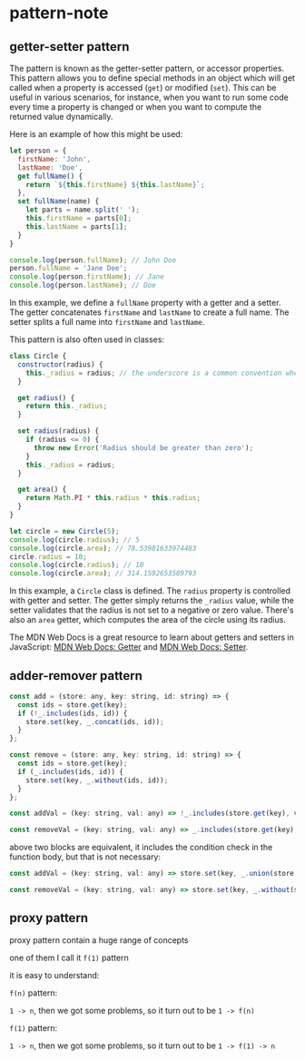 # pattern-note

## getter-setter pattern

The pattern is known as the getter-setter pattern, or accessor properties. This pattern allows you to define special methods in an object which will get called when a property is accessed (`get`) or modified (`set`). This can be useful in various scenarios, for instance, when you want to run some code every time a property is changed or when you want to compute the returned value dynamically.

Here is an example of how this might be used:

```javascript
let person = {
  firstName: 'John',
  lastName: 'Doe',
  get fullName() {
    return `${this.firstName} ${this.lastName}`;
  },
  set fullName(name) {
    let parts = name.split(' ');
    this.firstName = parts[0];
    this.lastName = parts[1];
  }
}

console.log(person.fullName); // John Doe
person.fullName = 'Jane Doe';
console.log(person.firstName); // Jane
console.log(person.lastName); // Doe
```

In this example, we define a `fullName` property with a getter and a setter. The getter concatenates `firstName` and `lastName` to create a full name. The setter splits a full name into `firstName` and `lastName`.

This pattern is also often used in classes:

```javascript
class Circle {
  constructor(radius) {
    this._radius = radius; // the underscore is a common convention when you want to avoid name clashes
  }

  get radius() {
    return this._radius;
  }

  set radius(radius) {
    if (radius <= 0) {
      throw new Error('Radius should be greater than zero');
    }
    this._radius = radius;
  }

  get area() {
    return Math.PI * this.radius * this.radius;
  }
}

let circle = new Circle(5);
console.log(circle.radius); // 5
console.log(circle.area); // 78.53981633974483
circle.radius = 10;
console.log(circle.radius); // 10
console.log(circle.area); // 314.1592653589793
```

In this example, a `Circle` class is defined. The `radius` property is controlled with getter and setter. The getter simply returns the `_radius` value, while the setter validates that the radius is not set to a negative or zero value. There's also an `area` getter, which computes the area of the circle using its radius.

The MDN Web Docs is a great resource to learn about getters and setters in JavaScript: [MDN Web Docs: Getter](https://developer.mozilla.org/en-US/docs/Web/JavaScript/Reference/Functions/get) and [MDN Web Docs: Setter](https://developer.mozilla.org/en-US/docs/Web/JavaScript/Reference/Functions/set).

## adder-remover pattern

```javascript
const add = (store: any, key: string, id: string) => {
  const ids = store.get(key);
  if (!_.includes(ids, id)) {
    store.set(key, _.concat(ids, id));
  }
};

const remove = (store: any, key: string, id: string) => {
  const ids = store.get(key);
  if (_.includes(ids, id)) {
    store.set(key, _.without(ids, id));
  }
};
```

```javascript
const addVal = (key: string, val: any) => !_.includes(store.get(key), val) && store.set(key, _.concat(store.get(key), val));

const removeVal = (key: string, val: any) => _.includes(store.get(key), val) && store.set(key, _.without(store.get(key), val));
```

above two blocks are equivalent, it includes the condition check in the function body, but that is not necessary:

```javascript
const addVal = (key: string, val: any) => store.set(key, _.union(store.get(key), [val]));

const removeVal = (key: string, val: any) => store.set(key, _.without(store.get(key), val));
```

## proxy pattern

proxy pattern contain a huge range of concepts

one of them I call it `f(1)` pattern

it is easy to understand:

`f(n)` pattern:

`1 -> n`, then we got some problems, so it turn out to be `1 -> f(n)`

`f(1)` pattern:

`1 -> n`, then we got some problems, so it turn out to be `1 -> f(1) -> n`

